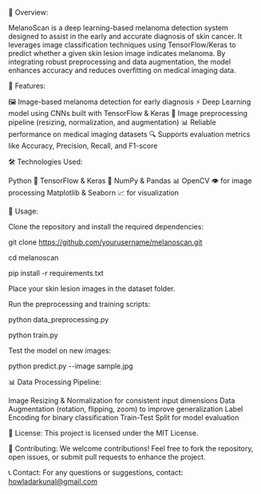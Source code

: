 📌 Overview:

MelanoScan is a deep learning-based melanoma detection system designed to assist in the early and accurate diagnosis of skin cancer.
It leverages image classification techniques using TensorFlow/Keras to predict whether a given skin lesion image indicates melanoma.
By integrating robust preprocessing and data augmentation, the model enhances accuracy and reduces overfitting on medical imaging data.

🚀 Features:

🖼 Image-based melanoma detection for early diagnosis
⚡ Deep Learning model using CNNs built with TensorFlow & Keras
🎨 Image preprocessing pipeline (resizing, normalization, and augmentation)
📊 Reliable performance on medical imaging datasets
🔍 Supports evaluation metrics like Accuracy, Precision, Recall, and F1-score

🛠 Technologies Used:

Python 🐍
TensorFlow & Keras 🤖
NumPy & Pandas 📊
OpenCV 👁 for image processing
Matplotlib & Seaborn 📈 for visualization

🎯 Usage:

Clone the repository and install the required dependencies:

git clone https://github.com/yourusername/melanoscan.git

cd melanoscan

pip install -r requirements.txt

Place your skin lesion images in the dataset folder.

Run the preprocessing and training scripts:

python data_preprocessing.py

python train.py

Test the model on new images:

python predict.py --image sample.jpg

📊 Data Processing Pipeline:

Image Resizing & Normalization for consistent input dimensions
Data Augmentation (rotation, flipping, zoom) to improve generalization
Label Encoding for binary classification
Train-Test Split for model evaluation

📜 License:
This project is licensed under the MIT License.

🤝 Contributing:
We welcome contributions!
Feel free to fork the repository, open issues, or submit pull requests to enhance the project.

📞 Contact:
For any questions or suggestions, contact: howladarkunal@gmail.com
